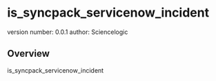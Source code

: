 is_syncpack_servicenow_incident
===============================

version number: 0.0.1
author: Sciencelogic

Overview
--------

is_syncpack_servicenow_incident
